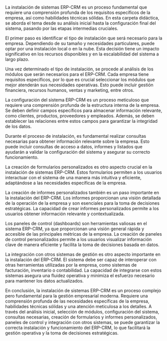 La instalación de sistemas ERP-CRM es un proceso fundamental que requiere una comprensión profunda de los requisitos específicos de la empresa, así como habilidades técnicas sólidas. En esta carpeta didáctica, se aborda el tema desde su análisis inicial hasta la configuración final del sistema, pasando por las etapas intermedias cruciales.

El primer paso es identificar el tipo de instalación que será necesario para la empresa. Dependiendo de su tamaño y necesidades particulares, puede optar por una instalación local o en la nube. Esta decisión tiene un impacto significativo en los recursos disponibles y en la escalabilidad del sistema a largo plazo.

Una vez determinado el tipo de instalación, se procede al análisis de los módulos que serán necesarios para el ERP-CRM. Cada empresa tiene requisitos específicos, por lo que es crucial seleccionar los módulos que mejor atenderán sus necesidades operativas. Esto puede incluir gestión financiera, recursos humanos, ventas y marketing, entre otros.

La configuración del sistema ERP-CRM es un proceso meticuloso que requiere una comprensión profunda de la estructura interna de la empresa. Se deben definir campos específicos para almacenar información relevante, como clientes, productos, proveedores y empleados. Además, se deben establecer las relaciones entre estos campos para garantizar la integridad de los datos.

Durante el proceso de instalación, es fundamental realizar consultas necesarias para obtener información relevante sobre la empresa. Esto puede incluir consultas de acceso a datos, informes y listados que ayudarán a validar la configuración del sistema y asegurar su correcto funcionamiento.

La creación de formularios personalizados es otro aspecto crucial en la instalación de sistemas ERP-CRM. Estos formularios permiten a los usuarios interactuar con el sistema de una manera más intuitiva y eficiente, adaptándose a las necesidades específicas de la empresa.

La creación de informes personalizados también es un paso importante en la instalación del ERP-CRM. Los informes proporcionan una visión detallada de la operación de la empresa y son esenciales para la toma de decisiones estratégicas. La capacidad de crear informes personalizados permite a los usuarios obtener información relevante y contextualizada.

Los paneles de control (dashboards) son herramientas valiosas en el sistema ERP-CRM, ya que proporcionan una visión general rápida y accesible de las principales métricas de la empresa. La creación de paneles de control personalizados permite a los usuarios visualizar información clave de manera eficiente y facilita la toma de decisiones basada en datos.

La integración con otros sistemas de gestión es otro aspecto importante en la instalación del ERP-CRM. El sistema debe ser capaz de interoperar con otras herramientas utilizadas por la empresa, como sistemas de facturación, inventario o contabilidad. La capacidad de integrarse con estos sistemas asegura una fluidez operativa y minimiza el esfuerzo necesario para mantener los datos actualizados.

En conclusión, la instalación de sistemas ERP-CRM es un proceso complejo pero fundamental para la gestión empresarial moderna. Requiere una comprensión profunda de las necesidades específicas de la empresa, habilidades técnicas sólidas y una atención meticulosa a los detalles. A través del análisis inicial, selección de módulos, configuración del sistema, consultas necesarias, creación de formularios y informes personalizados, paneles de control y integración con otros sistemas, se puede garantizar la correcta instalación y funcionamiento del ERP-CRM, lo que facilitará la gestión operativa y la toma de decisiones estratégicas.
